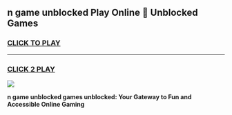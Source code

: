 
## n game unblocked Play Online 👋 Unblocked Games
<h3>
<a href="https://premium.freeplayer.one?title=n_game_unblocked&ref=19F">CLICK TO PLAY</a></h3>
<hr>

<h3>
<a href="https://premium.freeplayer.one?title=n_game_unblocked&ref=19F">CLICK 2 PLAY</a>
  
</h3>

<a href="https://premium.freeplayer.one?title=n_game_unblocked&ref=19F"><img src="https://clearcache.store/games.png"></a>


**n game unblocked games unblocked: Your Gateway to Fun and Accessible Online Gaming**
